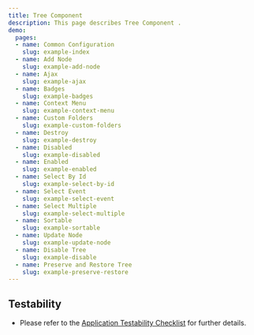 ```yaml
---
title: Tree Component
description: This page describes Tree Component .
demo:
  pages:
  - name: Common Configuration
    slug: example-index
  - name: Add Node
    slug: example-add-node
  - name: Ajax
    slug: example-ajax
  - name: Badges
    slug: example-badges
  - name: Context Menu
    slug: example-context-menu
  - name: Custom Folders
    slug: example-custom-folders
  - name: Destroy
    slug: example-destroy
  - name: Disabled
    slug: example-disabled
  - name: Enabled
    slug: example-enabled
  - name: Select By Id
    slug: example-select-by-id
  - name: Select Event
    slug: example-select-event
  - name: Select Multiple
    slug: example-select-multiple
  - name: Sortable
    slug: example-sortable
  - name: Update Node
    slug: example-update-node
  - name: Disable Tree
    slug: example-disable
  - name: Preserve and Restore Tree
    slug: example-preserve-restore
---
```


## Testability

- Please refer to the [Application Testability Checklist](https://design.infor.com/resources/application-testability-checklist) for further details.
